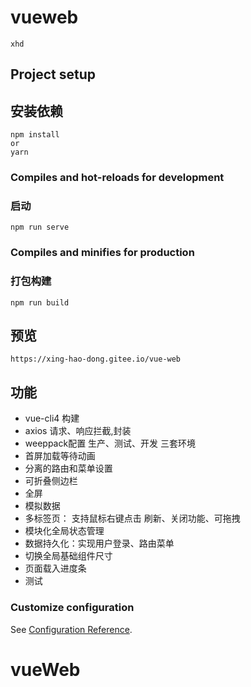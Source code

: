 # vueweb
```
xhd 
```

## Project setup
## 安装依赖
```
npm install
or
yarn
```

### Compiles and hot-reloads for development
### 启动
```
npm run serve
```

### Compiles and minifies for production
### 打包构建
```
npm run build
```
## 预览
```
https://xing-hao-dong.gitee.io/vue-web
```

## 功能

* vue-cli4 构建
* axios 请求、响应拦截,封装
* weeppack配置 生产、测试、开发 三套环境
* 首屏加载等待动画
* 分离的路由和菜单设置
* 可折叠侧边栏
* 全屏
* 模拟数据
* 多标签页： 支持鼠标右键点击 刷新、关闭功能、可拖拽
* 模块化全局状态管理
* 数据持久化：实现用户登录、路由菜单
* 切换全局基础组件尺寸 
* 页面载入进度条 
* 测试

### Customize configuration
See [Configuration Reference](https://cli.vuejs.org/config/).
# vueWeb

